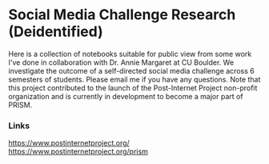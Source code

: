 # Social Media Challenge Research (Deidentified)

Here is a collection of notebooks suitable for public view from some work I've done in collaboration with Dr. Annie Margaret at CU Boulder. We investigate the outcome of a self-directed social media challenge across 6 semesters of students. Please email me if you have any questions. Note that this project contributed to the launch of the Post-Internet Project non-profit organization and is currently in development to become a major part of PRISM. 

### Links
https://www.postinternetproject.org/
https://www.postinternetproject.org/prism
